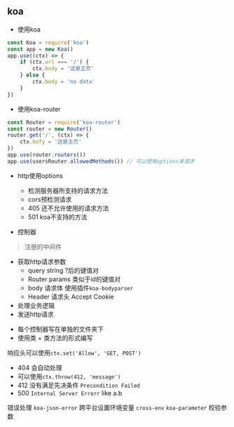 ## koa
+ 使用koa
```js
const Koa = require('koa')
const app = new Koa()
app.use((ctx) => {
    if (ctx.url === '/') {
        ctx.body = '这是主页'
    } else {
        ctx.body = 'no data'
    }
})
```

+ 使用koa-router
```js
const Router = require('koa-router')
const router = new Router()
router.get('/', (ctx) => {
    ctx.bofy = '这是主页'
})
app.use(router.routers())
app.use(usersRouter.allowedMethods()) // 可以使用options来请求
```

+ http使用options
    - 检测服务器所支持的请求方法
    - cors预检测请求
    - 405 还不允许使用的请求方法
    - 501 koa不支持的方法

+ 控制器
> 注册的中间件

- 获取http请求参数
  - query string ?后的键值对
  - Router params 类似于id的键值对
  - body 请求体 使用插件`koa-bodyparser`
  - Header 请求头 Accept Cookie
- 处理业务逻辑
- 发送http请求

+ 每个控制器写在单独的文件夹下
+ 使用类 + 类方法的形式编写

响应头可以使用`ctx.set('Allow', 'GET, POST')`

+ 404 会自动处理
+ 可以使用`ctx.throw(412, 'message')`
+ 412 没有满足先决条件 `Precondition Failed`
+ 500 `Internal Server Errorr` like a.b

错误处理
`koa-json-error`
跨平台设置环境变量
`cross-env`
`koa-parameter` 校验参数